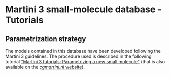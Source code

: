 
# Martini 3 small-molecule database - Tutorials

## Parametrization strategy

The models contained in this database have been developed following the Martini 3 guidelines.
The procedure used is described in the following tutorial 
["Martini 3 tutorials: Parametrizing a new small molecule"](https://github.com/ricalessandri/Martini3-small-molecules/blob/main/tutorials/M3tutorials--parameterizing-a-new-small-molecule.md) (that is also available 
on the [*cgmartini.nl* website](http://www.cgmartini.nl/index.php/2021-martini-online-workshop/tutorials/560-5-parametrization-of-a-new-small-molecule)).

